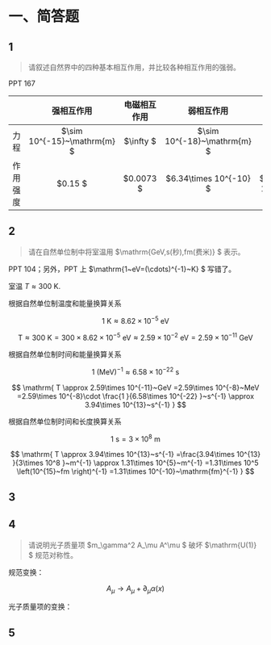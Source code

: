 # 一、简答题

## 1

> 请叙述⾃然界中的四种基本相互作⽤，并⽐较各种相互作⽤的强弱。

PPT 167

||强相互作用|电磁相互作用|弱相互作用|引力相互作用|
|:---:|:---:|:---:|:---:|:---:|
|力程|$\sim 10^{-15}~\mathrm{m} $|$\infty $|$\sim 10^{-18}~\mathrm{m} $|$\infty $|
|作用强度|$0.15 $|$0.0073 $|$6.34\times 10^{-10} $|$5.90\times 10^{-30} $|

## 2

> 请在⾃然单位制中将室温⽤ $\mathrm{GeV,s(秒),fm(费米)} $ 表示。

PPT 104；另外，PPT 上 $\mathrm{1~eV=(\cdots)^{-1}~K} $ 写错了。

室温 $T\approx 300~\mathrm{K} .$

根据自然单位制温度和能量换算关系

$$
\mathrm{1~K \approx 8.62\times 10^{-5} ~eV}
$$

$$
\mathrm{
T
\approx 300~K
=300\times 8.62\times 10^{-5} ~eV
\approx 2.59\times 10^{-2}~eV
=2.59\times 10^{-11}~GeV
}
$$

根据自然单位制时间和能量换算关系

$$
\mathrm{1~\left(MeV  \right)^{-1} \approx 6.58\times 10^{-22}~s  }  
$$

$$
\mathrm{
T
\approx 2.59\times 10^{-11}~GeV
=2.59\times 10^{-8}~MeV
=2.59\times 10^{-8}\cdot \frac{1 }{6.58\times 10^{-22} }~s^{-1}
\approx 3.94\times 10^{13}~s^{-1}
}
$$

根据自然单位制时间和长度换算关系

$$
\mathrm{1~s = 3\times 10^{8}~m}
$$

$$
\mathrm{
T
\approx 3.94\times 10^{13}~s^{-1}
=\frac{3.94\times 10^{13} }{3\times 10^8 }~m^{-1}
\approx 1.31\times 10^{5}~m^{-1}
=1.31\times 10^5 \left(10^{15}~fm \right)^{-1}
=1.31\times 10^{-10}~\mathrm{fm}^{-1}
}
$$

## 3

> 

## 4

> 请说明光⼦质量项 $m_\gamma^2 A_\mu A^\mu $ 破坏 $\mathrm{U(1)} $ 规范对称性。

规范变换：

$$
A_\mu\to A_\mu + \partial_\mu \alpha(x)
$$

光子质量项的变换：

## 5


